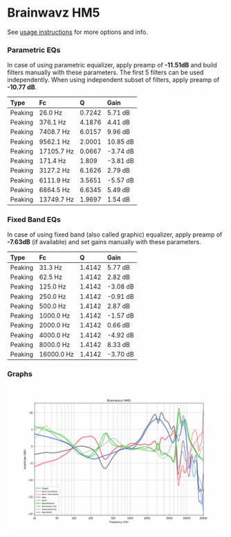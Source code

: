 # Brainwavz HM5
See [usage instructions](https://github.com/jaakkopasanen/AutoEq#usage) for more options and info.

### Parametric EQs
In case of using parametric equalizer, apply preamp of **-11.51dB** and build filters manually
with these parameters. The first 5 filters can be used independently.
When using independent subset of filters, apply preamp of **-10.77 dB**.

| Type    | Fc         |      Q | Gain     |
|:--------|:-----------|:-------|:---------|
| Peaking | 26.0 Hz    | 0.7242 | 5.71 dB  |
| Peaking | 376.1 Hz   | 4.1876 | 4.41 dB  |
| Peaking | 7408.7 Hz  | 6.0157 | 9.96 dB  |
| Peaking | 9562.1 Hz  | 2.0001 | 10.85 dB |
| Peaking | 17105.7 Hz | 0.0667 | -3.74 dB |
| Peaking | 171.4 Hz   | 1.809  | -3.81 dB |
| Peaking | 3127.2 Hz  | 6.1626 | 2.79 dB  |
| Peaking | 6111.9 Hz  | 3.5651 | -5.57 dB |
| Peaking | 6864.5 Hz  | 6.6345 | 5.49 dB  |
| Peaking | 13749.7 Hz | 1.9697 | 1.54 dB  |

### Fixed Band EQs
In case of using fixed band (also called graphic) equalizer, apply preamp of **-7.63dB**
(if available) and set gains manually with these parameters.

| Type    | Fc         |      Q | Gain     |
|:--------|:-----------|:-------|:---------|
| Peaking | 31.3 Hz    | 1.4142 | 5.77 dB  |
| Peaking | 62.5 Hz    | 1.4142 | 2.82 dB  |
| Peaking | 125.0 Hz   | 1.4142 | -3.08 dB |
| Peaking | 250.0 Hz   | 1.4142 | -0.91 dB |
| Peaking | 500.0 Hz   | 1.4142 | 2.87 dB  |
| Peaking | 1000.0 Hz  | 1.4142 | -1.57 dB |
| Peaking | 2000.0 Hz  | 1.4142 | 0.66 dB  |
| Peaking | 4000.0 Hz  | 1.4142 | -4.92 dB |
| Peaking | 8000.0 Hz  | 1.4142 | 8.33 dB  |
| Peaking | 16000.0 Hz | 1.4142 | -3.70 dB |

### Graphs
![](./Brainwavz%20HM5.png)